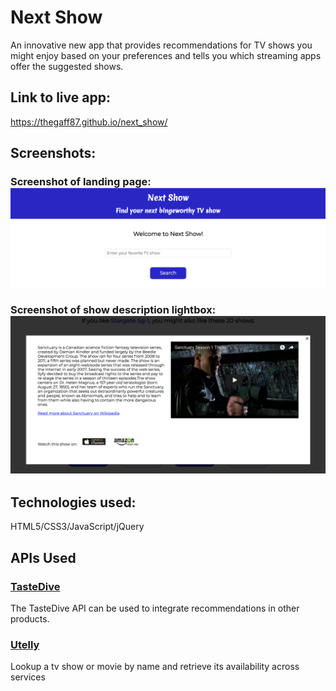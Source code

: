 # Next Show
An innovative new app that provides recommendations for TV shows you might enjoy based on your preferences and tells you
which streaming apps offer the suggested shows.

## Link to live app: 
https://thegaff87.github.io/next_show/

## Screenshots:

### Screenshot of landing page: ![Landing Page](/landing_page.png)



### Screenshot of show description lightbox: ![Show Description](/show_description.png)

## Technologies used: 
HTML5/CSS3/JavaScript/jQuery

## APIs Used
### [TasteDive](https://tastedive.com/read/api "TasteDive") 
The TasteDive API can be used to integrate recommendations in other products.

### [Utelly](https://market.mashape.com/utelly/utelly "UTelly")
Lookup a tv show or movie by name and retrieve its availability across services 
